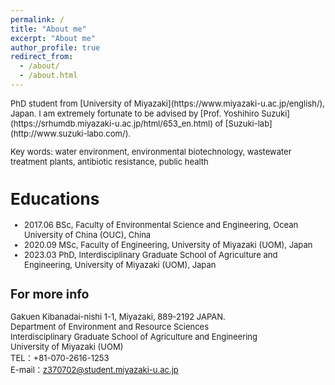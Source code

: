 ```yaml
---
permalink: /
title: "About me"
excerpt: "About me"
author_profile: true
redirect_from: 
  - /about/
  - /about.html
---
```


<font size="2">
PhD student from [University of Miyazaki](https://www.miyazaki-u.ac.jp/english/), Japan.   
I am extremely fortunate to be advised by [Prof. Yoshihiro Suzuki](https://srhumdb.miyazaki-u.ac.jp/html/653_en.html) of [Suzuki-lab](http://www.suzuki-labo.com/).  

Key words: water environment, environmental biotechnology, wastewater treatment plants, antibiotic resistance, public health   

Educations
======
- 2017.06 BSc, Faculty of Environmental Science and Engineering, Ocean University of China (OUC), China  
- 2020.09 MSc, Faculty of Engineering, University of Miyazaki (UOM), Japan  
- 2023.03 PhD, Interdisciplinary Graduate School of Agriculture and Engineering, University of Miyazaki (UOM), Japan  


For more info
------
Gakuen Kibanadai-nishi 1-1, Miyazaki, 889-2192 JAPAN.  
Department of Environment and Resource Sciences  
Interdisciplinary Graduate School of Agriculture and Engineering  
University of Miyazaki (UOM)  
TEL：+81-070-2616-1253  
E-mail：z370702@student.miyazaki-u.ac.jp  
